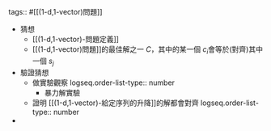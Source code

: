 tags:: #[[(1-d,1-vector)問題]]

- 猜想
	- [[(1-d,1-vector)-問題定義]]
	- [[(1-d,1-vector)問題]]的最佳解之一 $C$，其中的某一個 $c_{i}$會等於(對齊)其中一個 $s_{j}$
- 驗證猜想
	- 做實驗觀察
	  logseq.order-list-type:: number
		- 暴力解實驗
	- 證明 [[(1-d,1-vector)-給定序列的升降]]的解都會對齊
	  logseq.order-list-type:: number
-
